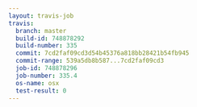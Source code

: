 ```yaml
---
layout: travis-job
travis:
  branch: master
  build-id: 748878292
  build-number: 335
  commit: 7cd2faf09cd3d54b45376a818bb28421b54fb945
  commit-range: 539a5db8b587...7cd2faf09cd3
  job-id: 748878296
  job-number: 335.4
  os-name: osx
  test-result: 0
---
```

